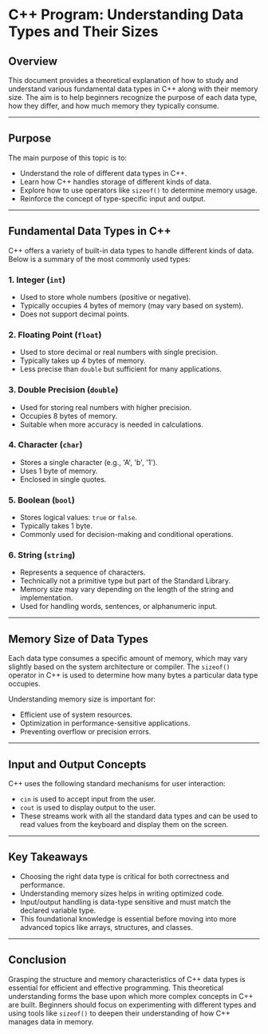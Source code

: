 # C++ Program: Understanding Data Types and Their Sizes

## Overview

This document provides a theoretical explanation of how to study and understand various fundamental data types in C++ along with their memory size. The aim is to help beginners recognize the purpose of each data type, how they differ, and how much memory they typically consume.

---

## Purpose

The main purpose of this topic is to:

- Understand the role of different data types in C++.
- Learn how C++ handles storage of different kinds of data.
- Explore how to use operators like `sizeof()` to determine memory usage.
- Reinforce the concept of type-specific input and output.

---

## Fundamental Data Types in C++

C++ offers a variety of built-in data types to handle different kinds of data. Below is a summary of the most commonly used types:

### 1. Integer (`int`)

- Used to store whole numbers (positive or negative).
- Typically occupies 4 bytes of memory (may vary based on system).
- Does not support decimal points.

### 2. Floating Point (`float`)

- Used to store decimal or real numbers with single precision.
- Typically takes up 4 bytes of memory.
- Less precise than `double` but sufficient for many applications.

### 3. Double Precision (`double`)

- Used for storing real numbers with higher precision.
- Occupies 8 bytes of memory.
- Suitable when more accuracy is needed in calculations.

### 4. Character (`char`)

- Stores a single character (e.g., 'A', 'b', '1').
- Uses 1 byte of memory.
- Enclosed in single quotes.

### 5. Boolean (`bool`)

- Stores logical values: `true` or `false`.
- Typically takes 1 byte.
- Commonly used for decision-making and conditional operations.

### 6. String (`string`)

- Represents a sequence of characters.
- Technically not a primitive type but part of the Standard Library.
- Memory size may vary depending on the length of the string and implementation.
- Used for handling words, sentences, or alphanumeric input.

---

## Memory Size of Data Types

Each data type consumes a specific amount of memory, which may vary slightly based on the system architecture or compiler. The `sizeof()` operator in C++ is used to determine how many bytes a particular data type occupies.

Understanding memory size is important for:

- Efficient use of system resources.
- Optimization in performance-sensitive applications.
- Preventing overflow or precision errors.

---

## Input and Output Concepts

C++ uses the following standard mechanisms for user interaction:

- `cin` is used to accept input from the user.
- `cout` is used to display output to the user.
- These streams work with all the standard data types and can be used to read values from the keyboard and display them on the screen.

---

## Key Takeaways

- Choosing the right data type is critical for both correctness and performance.
- Understanding memory sizes helps in writing optimized code.
- Input/output handling is data-type sensitive and must match the declared variable type.
- This foundational knowledge is essential before moving into more advanced topics like arrays, structures, and classes.

---

## Conclusion

Grasping the structure and memory characteristics of C++ data types is essential for efficient and effective programming. This theoretical understanding forms the base upon which more complex concepts in C++ are built. Beginners should focus on experimenting with different types and using tools like `sizeof()` to deepen their understanding of how C++ manages data in memory.
